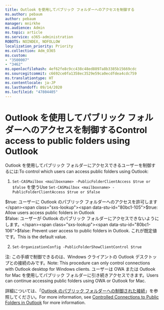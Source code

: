 ```yaml
---
title: Outlook を使用してパブリック フォルダーへのアクセスを制御する
ms.author: pebaum
author: pebaum
manager: mnirkhe
ms.audience: Admin
ms.topic: article
ms.service: o365-administration
ROBOTS: NOINDEX, NOFOLLOW
localization_priority: Priority
ms.collection: Adm_O365
ms.custom:
- "3500007"
- "3462"
ms.openlocfilehash: 4ef62fe8c9cc438c48ed8897a8b3385b15669cdc
ms.sourcegitcommit: c6692ce0fa1358ec3529e59ca0ecdfdea4cdc759
ms.translationtype: HT
ms.contentlocale: ja-JP
ms.lasthandoff: 09/14/2020
ms.locfileid: "47804405"
---
```

# <a name="control-access-to-public-folders-using-outlook"></a><span data-ttu-id="80bc1-102">Outlook を使用してパブリック フォルダーへのアクセスを制御する</span><span class="sxs-lookup"><span data-stu-id="80bc1-102">Control access to public folders using Outlook</span></span>

<span data-ttu-id="80bc1-103">Outlook を使用してパブリック フォルダーにアクセスできるユーザーを制御するには:</span><span class="sxs-lookup"><span data-stu-id="80bc1-103">To control which users can access public folders using Outlook:</span></span>

1. <span data-ttu-id="80bc1-104">`Set-CASMailbox <mailboxname> -PublicFolderClientAccess $true or $false` を使う</span><span class="sxs-lookup"><span data-stu-id="80bc1-104">Use `Set-CASMailbox <mailboxname> -PublicFolderClientAccess $true or $false`</span></span>

<span data-ttu-id="80bc1-105">$true: ユーザーに Outlook のパブリック フォルダーへのアクセスを許可します</span><span class="sxs-lookup"><span data-stu-id="80bc1-105">$true: Allow users access public folders in Outlook</span></span>  
<span data-ttu-id="80bc1-106">$false: ユーザーが Outlook のパブリック フォルダーにアクセスできないようにします。</span><span class="sxs-lookup"><span data-stu-id="80bc1-106">$false: Prevent user access to public folders in Outlook.</span></span> <span data-ttu-id="80bc1-107">これが既定値です。</span><span class="sxs-lookup"><span data-stu-id="80bc1-107">This is the default value.</span></span>  

2. `Set-OrganizationConfig -PublicFolderShowClientControl $true`

<span data-ttu-id="80bc1-108">注: この手順で制御できるのは、Windows クライアントの Outlook デスクトップとの接続のみです。</span><span class="sxs-lookup"><span data-stu-id="80bc1-108">Note: This procedure can only control connections with Outlook desktop for Windows clients.</span></span> <span data-ttu-id="80bc1-109">ユーザーは OWA または Outlook for Mac を使用してパブリック フォルダーに引き続きアクセスできます。</span><span class="sxs-lookup"><span data-stu-id="80bc1-109">Users can continue accessing public folders using OWA or Outlook for Mac.</span></span>

<span data-ttu-id="80bc1-110">詳細については、「[Outlook のパブリック フォルダーへの制御された接続](https://aka.ms/controlpf)」を参照してください。</span><span class="sxs-lookup"><span data-stu-id="80bc1-110">For more information, see [Controlled Connections to Public Folders in Outlook](https://aka.ms/controlpf) for more information.</span></span>
